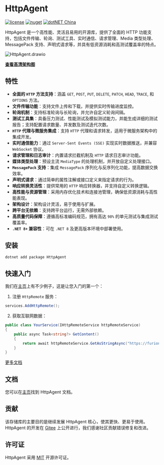 # HttpAgent

[![license](https://img.shields.io/badge/license-MIT-orange?cacheSeconds=10800)](https://gitee.com/dotnetchina/HttpAgent/blob/master/LICENSE) [![nuget](https://img.shields.io/nuget/v/HttpAgent.svg?cacheSeconds=10800)](https://www.nuget.org/packages/HttpAgent) [![dotNET China](https://img.shields.io/badge/organization-dotNET%20China-yellow?cacheSeconds=10800)](https://gitee.com/dotnetchina)

HttpAgent 是一个高性能、灵活且易用的开源库，提供了全面的 HTTP 功能支持，包括文件传输、轮询、测试工具、实时通信、请求管理、Media
类型处理、MessagePack 支持、声明式请求等，并具有低资源消耗和高测试覆盖率的特点。

![HttpAgent.drawio](https://gitee.com/dotnetchina/HttpAgent/raw/master/drawio/HttpAgent.drawio.jpg "HttpAgent.drawio.jpg")

[**查看高清架构图**](https://diagram-viewer.giteeusercontent.com?repo=dotnetchina/HttpAgent&ref=master&file=drawio/HttpAgent.drawio)

## 特性

- **全面的 `HTTP` 方法支持**：涵盖 `GET`, `POST`, `PUT`, `DELETE`, `PATCH`, `HEAD`, `TRACE`, 和 `OPTIONS` 方法。
- **文件传输功能**：支持文件上传和下载，并提供实时传输进度监控。
- **轮询机制**：支持标准轮询与长轮询，并允许自定义轮询间隔。
- **测试工具集**：具备压力测试、性能测试及模拟测试能力，并能生成详细的测试报告；支持配置请求数量、并发数及测试迭代次数。
- **`HTTP` 代理与微服务集成**：支持 `HTTP` 代理和请求转发，适用于微服务架构中的集成开发。
- **实时通信能力**：通过 `Server-Sent Events (SSE)` 实现实时数据推送，并兼容 `WebSocket` 协议。
- **请求管理和日志审计**：内置请求拦截机制及 `HTTP` 请求日志审计功能。
- **媒体类型处理**：预设主流 `MediaType` 的处理机制，并开放自定义处理接口。
- **`MessagePack` 支持**：集成 `MessagePack` 序列化与反序列化功能，提高数据交换效率。
- **声明式请求**：通过简单的属性注解或接口定义来指定请求的行为。
- **响应转换灵活性**：提供常用的 `HTTP` 响应转换器，并支持自定义转换逻辑。
- **高性能与资源管理**：采用内存优化技术和连接池管理，确保低资源消耗与高性能表现。
- **架构设计**：架构设计灵活，易于使用与扩展。
- **跨平台无依赖**：支持跨平台运行，无需外部依赖。
- **高质量代码保障**：遵循高标准编码规范，拥有高达 `98%` 的单元测试与集成测试覆盖率。
- **`.NET 8+` 兼容性**：可在 `.NET 8` 及更高版本环境中部署使用。

## 安装

```powershell
dotnet add package HttpAgent
```

## 快速入门

我们在[主页](https://furion.net/docs/http-agent/)上有不少例子，这是让您入门的第一个：

1. 注册 `HttpRemote` 服务：

```cs
services.AddHttpRemote();
```

2. 获取互联网数据：

```cs
public class YourService(IHttpRemoteService httpRemoteService)
{
    public async Task<string?> GetContent()
    {
        return await httpRemoteService.GetAsStringAsync("https://furion.net/");
    }
}
```

[更多文档](https://furion.net/docs/http-agent/)

## 文档

您可以在[主页](https://furion.net/docs/http-agent/)找到 HttpAgent 文档。

## 贡献

该存储库的主要目的是继续发展 HttpAgent 核心，使其更快、更易于使用。HttpAgent
的开发在 [Gitee](https://gitee.com/dotnetchina/HttpAgent) 上公开进行，我们感谢社区贡献错误修复和改进。

## 许可证

HttpAgent 采用 [MIT](./LICENSE) 开源许可证。
